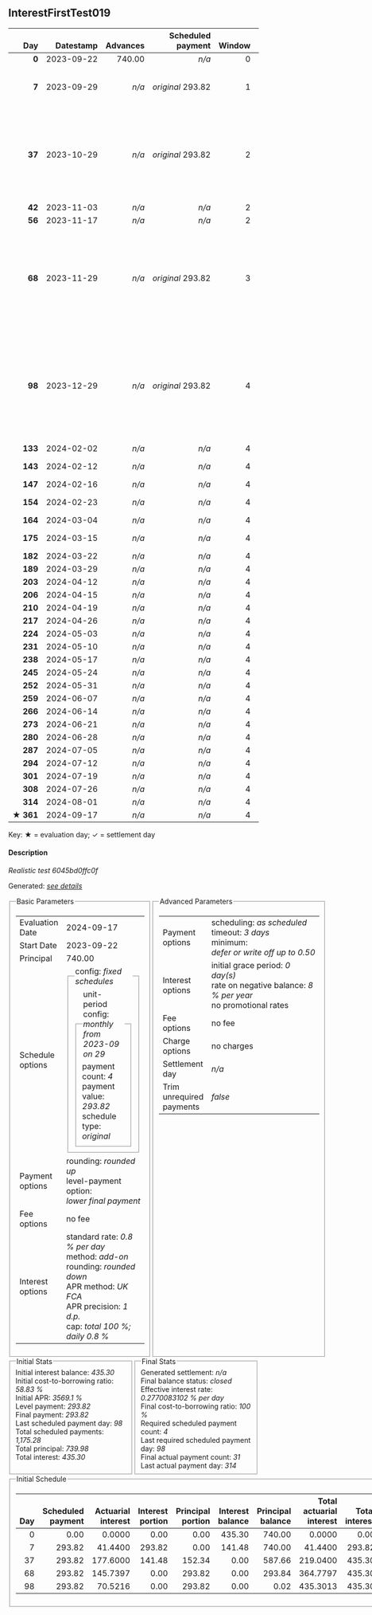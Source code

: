 <h2>InterestFirstTest019</h2>
<table>
    <thead style="vertical-align: bottom;">
        <th class="ci00" style="text-align: right;">Day</th>
        <th class="ci01" style="text-align: right;">Datestamp</th>
        <th class="ci02" style="text-align: right;">Advances</th>
        <th class="ci03" style="text-align: right;">Scheduled payment</th>
        <th class="ci04" style="text-align: right;">Window</th>
        <th class="ci05" style="text-align: right;">Payment due</th>
        <th class="ci06" style="text-align: right;">Actual payments</th>
        <th class="ci07" style="text-align: right;">Paid by</th>
        <th class="ci08" style="text-align: right;">Net effect</th>
        <th class="ci09" style="text-align: right;">Payment status</th>
        <th class="ci10" style="text-align: right;">Balance status</th>
        <th class="ci11" style="text-align: right;">Actuarial interest</th>
        <th class="ci12" style="text-align: right;">New interest</th>
        <th class="ci13" style="text-align: right;">Interest portion</th>
        <th class="ci14" style="text-align: right;">Principal portion</th>
        <th class="ci15" style="text-align: right;">Interest balance</th>
        <th class="ci16" style="text-align: right;">Principal balance</th>
        <th class="ci17" style="text-align: right;">Settlement figure</th>
    </thead>
    <tr style="text-align: right;">
        <td class="ci00"><b>0</b></td>
        <td class="ci01" style="white-space: nowrap;">2023-09-22</td>
        <td class="ci02">740.00</td>
        <td class="ci03" style="white-space: nowrap;"><i>n/a<i></td>
        <td class="ci04">0</td>
        <td class="ci05">0.00</td>
        <td class="ci06"><i>n/a</i></td>
        <td class="ci07"><i>n/a</i></td>
        <td class="ci08">0.00</td>
        <td class="ci09"><i>none&nbsp;scheduled</i></td>
        <td class="ci10">open</td>
        <td class="ci11">0.0000</td>
        <td class="ci12">0.0000</td>
        <td class="ci13">0.00</td>
        <td class="ci14">0.00</td>
        <td class="ci15">435.3000</td>
        <td class="ci16">740.00</td>
        <td class="ci17">740.00</td>
    </tr>
    <tr style="text-align: right;">
        <td class="ci00"><b>7</b></td>
        <td class="ci01" style="white-space: nowrap;">2023-09-29</td>
        <td class="ci02"><i>n/a</i></td>
        <td class="ci03" style="white-space: nowrap;"><i>original</i> 293.82</td>
        <td class="ci04">1</td>
        <td class="ci05">293.82</td>
        <td class="ci06"><i>n/a</i></td>
        <td class="ci07"><b>42#0</b>&nbsp;200.00<br/><b>56#0</b>&nbsp;50.00<br/><b>133#0</b>&nbsp;35.00<br/><b>143#0</b>&nbsp;8.82</td>
        <td class="ci08">0.00</td>
        <td class="ci09"><i>missed&nbsp;payment</i></td>
        <td class="ci10">open</td>
        <td class="ci11">41.4400</td>
        <td class="ci12">0.0000</td>
        <td class="ci13">0.00</td>
        <td class="ci14">0.00</td>
        <td class="ci15">435.3000</td>
        <td class="ci16">740.00</td>
        <td class="ci17">781.44</td>
    </tr>
    <tr style="text-align: right;">
        <td class="ci00"><b>37</b></td>
        <td class="ci01" style="white-space: nowrap;">2023-10-29</td>
        <td class="ci02"><i>n/a</i></td>
        <td class="ci03" style="white-space: nowrap;"><i>original</i> 293.82</td>
        <td class="ci04">2</td>
        <td class="ci05">293.82</td>
        <td class="ci06"><i>n/a</i></td>
        <td class="ci07"><b>143#0</b>&nbsp;26.18<br/><b>143#1</b>&nbsp;35.00<br/><b>147#0</b>&nbsp;35.00<br/><b>154#0</b>&nbsp;35.00<br/><b>154#1</b>&nbsp;35.00<br/><b>164#0</b>&nbsp;35.00<br/><b>175#0</b>&nbsp;35.00<br/><b>175#1</b>&nbsp;35.00<br/><b>182#0</b>&nbsp;22.64</td>
        <td class="ci08">0.00</td>
        <td class="ci09"><i>missed&nbsp;payment</i></td>
        <td class="ci10">open</td>
        <td class="ci11">177.6000</td>
        <td class="ci12">0.0000</td>
        <td class="ci13">0.00</td>
        <td class="ci14">0.00</td>
        <td class="ci15">435.3000</td>
        <td class="ci16">740.00</td>
        <td class="ci17">959.04</td>
    </tr>
    <tr style="text-align: right;">
        <td class="ci00"><b>42</b></td>
        <td class="ci01" style="white-space: nowrap;">2023-11-03</td>
        <td class="ci02"><i>n/a</i></td>
        <td class="ci03" style="white-space: nowrap;"><i>n/a<i></td>
        <td class="ci04">2</td>
        <td class="ci05">0.00</td>
        <td class="ci06"><b>0</b>&nbsp;<i>confirmed</i>&nbsp;200.00</td>
        <td class="ci07"><i>n/a</i></td>
        <td class="ci08">200.00</td>
        <td class="ci09"><i>extra&nbsp;payment</i></td>
        <td class="ci10">open</td>
        <td class="ci11">29.6000</td>
        <td class="ci12">0.0000</td>
        <td class="ci13">200.00</td>
        <td class="ci14">0.00</td>
        <td class="ci15">235.3000</td>
        <td class="ci16">740.00</td>
        <td class="ci17">788.64</td>
    </tr>
    <tr style="text-align: right;">
        <td class="ci00"><b>56</b></td>
        <td class="ci01" style="white-space: nowrap;">2023-11-17</td>
        <td class="ci02"><i>n/a</i></td>
        <td class="ci03" style="white-space: nowrap;"><i>n/a<i></td>
        <td class="ci04">2</td>
        <td class="ci05">0.00</td>
        <td class="ci06"><b>0</b>&nbsp;<i>confirmed</i>&nbsp;50.00</td>
        <td class="ci07"><i>n/a</i></td>
        <td class="ci08">50.00</td>
        <td class="ci09"><i>extra&nbsp;payment</i></td>
        <td class="ci10">open</td>
        <td class="ci11">82.8800</td>
        <td class="ci12">0.0000</td>
        <td class="ci13">50.00</td>
        <td class="ci14">0.00</td>
        <td class="ci15">185.3000</td>
        <td class="ci16">740.00</td>
        <td class="ci17">821.52</td>
    </tr>
    <tr style="text-align: right;">
        <td class="ci00"><b>68</b></td>
        <td class="ci01" style="white-space: nowrap;">2023-11-29</td>
        <td class="ci02"><i>n/a</i></td>
        <td class="ci03" style="white-space: nowrap;"><i>original</i> 293.82</td>
        <td class="ci04">3</td>
        <td class="ci05">293.82</td>
        <td class="ci06"><i>n/a</i></td>
        <td class="ci07"><b>182#0</b>&nbsp;12.36<br/><b>189#0</b>&nbsp;35.00<br/><b>203#0</b>&nbsp;35.00<br/><b>206#0</b>&nbsp;35.00<br/><b>210#0</b>&nbsp;35.00<br/><b>217#0</b>&nbsp;35.00<br/><b>224#0</b>&nbsp;35.00<br/><b>231#0</b>&nbsp;35.00<br/><b>238#0</b>&nbsp;35.00<br/><b>245#0</b>&nbsp;1.46</td>
        <td class="ci08">0.00</td>
        <td class="ci09"><i>missed&nbsp;payment</i></td>
        <td class="ci10">open</td>
        <td class="ci11">71.0400</td>
        <td class="ci12">0.0000</td>
        <td class="ci13">0.00</td>
        <td class="ci14">0.00</td>
        <td class="ci15">185.3000</td>
        <td class="ci16">740.00</td>
        <td class="ci17">892.56</td>
    </tr>
    <tr style="text-align: right;">
        <td class="ci00"><b>98</b></td>
        <td class="ci01" style="white-space: nowrap;">2023-12-29</td>
        <td class="ci02"><i>n/a</i></td>
        <td class="ci03" style="white-space: nowrap;"><i>original</i> 293.82</td>
        <td class="ci04">4</td>
        <td class="ci05">293.82</td>
        <td class="ci06"><i>n/a</i></td>
        <td class="ci07"><b>245#0</b>&nbsp;33.54<br/><b>252#0</b>&nbsp;35.00<br/><b>259#0</b>&nbsp;35.00<br/><b>266#0</b>&nbsp;35.00<br/><b>273#0</b>&nbsp;35.00<br/><b>280#0</b>&nbsp;35.00<br/><b>287#0</b>&nbsp;35.00<br/><b>294#0</b>&nbsp;35.00<br/><b>301#0</b>&nbsp;19.72<br/><b>308#0</b>&nbsp;35.00<br/><b>314#0</b>&nbsp;250.00</td>
        <td class="ci08">0.00</td>
        <td class="ci09"><i>missed&nbsp;payment</i></td>
        <td class="ci10">open</td>
        <td class="ci11">177.6000</td>
        <td class="ci12">144.8600</td>
        <td class="ci13">0.00</td>
        <td class="ci14">0.00</td>
        <td class="ci15">330.1600</td>
        <td class="ci16">740.00</td>
        <td class="ci17">1,070.16</td>
    </tr>
    <tr style="text-align: right;">
        <td class="ci00"><b>133</b></td>
        <td class="ci01" style="white-space: nowrap;">2024-02-02</td>
        <td class="ci02"><i>n/a</i></td>
        <td class="ci03" style="white-space: nowrap;"><i>n/a<i></td>
        <td class="ci04">4</td>
        <td class="ci05">0.00</td>
        <td class="ci06"><b>0</b>&nbsp;<i>confirmed</i>&nbsp;35.00</td>
        <td class="ci07"><i>n/a</i></td>
        <td class="ci08">35.00</td>
        <td class="ci09"><i>extra&nbsp;payment</i></td>
        <td class="ci10">open</td>
        <td class="ci11">159.8400</td>
        <td class="ci12">159.8400</td>
        <td class="ci13">35.00</td>
        <td class="ci14">0.00</td>
        <td class="ci15">455.0000</td>
        <td class="ci16">740.00</td>
        <td class="ci17">1,195.00</td>
    </tr>
    <tr style="text-align: right;">
        <td class="ci00"><b>143</b></td>
        <td class="ci01" style="white-space: nowrap;">2024-02-12</td>
        <td class="ci02"><i>n/a</i></td>
        <td class="ci03" style="white-space: nowrap;"><i>n/a<i></td>
        <td class="ci04">4</td>
        <td class="ci05">0.00</td>
        <td class="ci06"><b>0</b>&nbsp;<i>confirmed</i>&nbsp;35.00<br/><b>1</b>&nbsp;<i>confirmed</i>&nbsp;35.00</td>
        <td class="ci07"><i>n/a</i></td>
        <td class="ci08">70.00</td>
        <td class="ci09"><i>extra&nbsp;payment</i></td>
        <td class="ci10">open</td>
        <td class="ci11">0.0000</td>
        <td class="ci12">0.0000</td>
        <td class="ci13">70.00</td>
        <td class="ci14">0.00</td>
        <td class="ci15">385.0000</td>
        <td class="ci16">740.00</td>
        <td class="ci17">1,125.00</td>
    </tr>
    <tr style="text-align: right;">
        <td class="ci00"><b>147</b></td>
        <td class="ci01" style="white-space: nowrap;">2024-02-16</td>
        <td class="ci02"><i>n/a</i></td>
        <td class="ci03" style="white-space: nowrap;"><i>n/a<i></td>
        <td class="ci04">4</td>
        <td class="ci05">0.00</td>
        <td class="ci06"><b>0</b>&nbsp;<i>confirmed</i>&nbsp;35.00</td>
        <td class="ci07"><i>n/a</i></td>
        <td class="ci08">35.00</td>
        <td class="ci09"><i>extra&nbsp;payment</i></td>
        <td class="ci10">open</td>
        <td class="ci11">0.0000</td>
        <td class="ci12">0.0000</td>
        <td class="ci13">35.00</td>
        <td class="ci14">0.00</td>
        <td class="ci15">350.0000</td>
        <td class="ci16">740.00</td>
        <td class="ci17">1,090.00</td>
    </tr>
    <tr style="text-align: right;">
        <td class="ci00"><b>154</b></td>
        <td class="ci01" style="white-space: nowrap;">2024-02-23</td>
        <td class="ci02"><i>n/a</i></td>
        <td class="ci03" style="white-space: nowrap;"><i>n/a<i></td>
        <td class="ci04">4</td>
        <td class="ci05">0.00</td>
        <td class="ci06"><b>0</b>&nbsp;<i>confirmed</i>&nbsp;35.00<br/><b>1</b>&nbsp;<i>confirmed</i>&nbsp;35.00</td>
        <td class="ci07"><i>n/a</i></td>
        <td class="ci08">70.00</td>
        <td class="ci09"><i>extra&nbsp;payment</i></td>
        <td class="ci10">open</td>
        <td class="ci11">0.0000</td>
        <td class="ci12">0.0000</td>
        <td class="ci13">70.00</td>
        <td class="ci14">0.00</td>
        <td class="ci15">280.0000</td>
        <td class="ci16">740.00</td>
        <td class="ci17">1,020.00</td>
    </tr>
    <tr style="text-align: right;">
        <td class="ci00"><b>164</b></td>
        <td class="ci01" style="white-space: nowrap;">2024-03-04</td>
        <td class="ci02"><i>n/a</i></td>
        <td class="ci03" style="white-space: nowrap;"><i>n/a<i></td>
        <td class="ci04">4</td>
        <td class="ci05">0.00</td>
        <td class="ci06"><b>0</b>&nbsp;<i>confirmed</i>&nbsp;35.00</td>
        <td class="ci07"><i>n/a</i></td>
        <td class="ci08">35.00</td>
        <td class="ci09"><i>extra&nbsp;payment</i></td>
        <td class="ci10">open</td>
        <td class="ci11">0.0000</td>
        <td class="ci12">0.0000</td>
        <td class="ci13">35.00</td>
        <td class="ci14">0.00</td>
        <td class="ci15">245.0000</td>
        <td class="ci16">740.00</td>
        <td class="ci17">985.00</td>
    </tr>
    <tr style="text-align: right;">
        <td class="ci00"><b>175</b></td>
        <td class="ci01" style="white-space: nowrap;">2024-03-15</td>
        <td class="ci02"><i>n/a</i></td>
        <td class="ci03" style="white-space: nowrap;"><i>n/a<i></td>
        <td class="ci04">4</td>
        <td class="ci05">0.00</td>
        <td class="ci06"><b>0</b>&nbsp;<i>confirmed</i>&nbsp;35.00<br/><b>1</b>&nbsp;<i>confirmed</i>&nbsp;35.00</td>
        <td class="ci07"><i>n/a</i></td>
        <td class="ci08">70.00</td>
        <td class="ci09"><i>extra&nbsp;payment</i></td>
        <td class="ci10">open</td>
        <td class="ci11">0.0000</td>
        <td class="ci12">0.0000</td>
        <td class="ci13">70.00</td>
        <td class="ci14">0.00</td>
        <td class="ci15">175.0000</td>
        <td class="ci16">740.00</td>
        <td class="ci17">915.00</td>
    </tr>
    <tr style="text-align: right;">
        <td class="ci00"><b>182</b></td>
        <td class="ci01" style="white-space: nowrap;">2024-03-22</td>
        <td class="ci02"><i>n/a</i></td>
        <td class="ci03" style="white-space: nowrap;"><i>n/a<i></td>
        <td class="ci04">4</td>
        <td class="ci05">0.00</td>
        <td class="ci06"><b>0</b>&nbsp;<i>confirmed</i>&nbsp;35.00</td>
        <td class="ci07"><i>n/a</i></td>
        <td class="ci08">35.00</td>
        <td class="ci09"><i>extra&nbsp;payment</i></td>
        <td class="ci10">open</td>
        <td class="ci11">0.0000</td>
        <td class="ci12">0.0000</td>
        <td class="ci13">35.00</td>
        <td class="ci14">0.00</td>
        <td class="ci15">140.0000</td>
        <td class="ci16">740.00</td>
        <td class="ci17">880.00</td>
    </tr>
    <tr style="text-align: right;">
        <td class="ci00"><b>189</b></td>
        <td class="ci01" style="white-space: nowrap;">2024-03-29</td>
        <td class="ci02"><i>n/a</i></td>
        <td class="ci03" style="white-space: nowrap;"><i>n/a<i></td>
        <td class="ci04">4</td>
        <td class="ci05">0.00</td>
        <td class="ci06"><b>0</b>&nbsp;<i>confirmed</i>&nbsp;35.00</td>
        <td class="ci07"><i>n/a</i></td>
        <td class="ci08">35.00</td>
        <td class="ci09"><i>extra&nbsp;payment</i></td>
        <td class="ci10">open</td>
        <td class="ci11">0.0000</td>
        <td class="ci12">0.0000</td>
        <td class="ci13">35.00</td>
        <td class="ci14">0.00</td>
        <td class="ci15">105.0000</td>
        <td class="ci16">740.00</td>
        <td class="ci17">845.00</td>
    </tr>
    <tr style="text-align: right;">
        <td class="ci00"><b>203</b></td>
        <td class="ci01" style="white-space: nowrap;">2024-04-12</td>
        <td class="ci02"><i>n/a</i></td>
        <td class="ci03" style="white-space: nowrap;"><i>n/a<i></td>
        <td class="ci04">4</td>
        <td class="ci05">0.00</td>
        <td class="ci06"><b>0</b>&nbsp;<i>confirmed</i>&nbsp;35.00</td>
        <td class="ci07"><i>n/a</i></td>
        <td class="ci08">35.00</td>
        <td class="ci09"><i>extra&nbsp;payment</i></td>
        <td class="ci10">open</td>
        <td class="ci11">0.0000</td>
        <td class="ci12">0.0000</td>
        <td class="ci13">35.00</td>
        <td class="ci14">0.00</td>
        <td class="ci15">70.0000</td>
        <td class="ci16">740.00</td>
        <td class="ci17">810.00</td>
    </tr>
    <tr style="text-align: right;">
        <td class="ci00"><b>206</b></td>
        <td class="ci01" style="white-space: nowrap;">2024-04-15</td>
        <td class="ci02"><i>n/a</i></td>
        <td class="ci03" style="white-space: nowrap;"><i>n/a<i></td>
        <td class="ci04">4</td>
        <td class="ci05">0.00</td>
        <td class="ci06"><b>0</b>&nbsp;<i>confirmed</i>&nbsp;35.00</td>
        <td class="ci07"><i>n/a</i></td>
        <td class="ci08">35.00</td>
        <td class="ci09"><i>extra&nbsp;payment</i></td>
        <td class="ci10">open</td>
        <td class="ci11">0.0000</td>
        <td class="ci12">0.0000</td>
        <td class="ci13">35.00</td>
        <td class="ci14">0.00</td>
        <td class="ci15">35.0000</td>
        <td class="ci16">740.00</td>
        <td class="ci17">775.00</td>
    </tr>
    <tr style="text-align: right;">
        <td class="ci00"><b>210</b></td>
        <td class="ci01" style="white-space: nowrap;">2024-04-19</td>
        <td class="ci02"><i>n/a</i></td>
        <td class="ci03" style="white-space: nowrap;"><i>n/a<i></td>
        <td class="ci04">4</td>
        <td class="ci05">0.00</td>
        <td class="ci06"><b>0</b>&nbsp;<i>confirmed</i>&nbsp;35.00</td>
        <td class="ci07"><i>n/a</i></td>
        <td class="ci08">35.00</td>
        <td class="ci09"><i>extra&nbsp;payment</i></td>
        <td class="ci10">open</td>
        <td class="ci11">0.0000</td>
        <td class="ci12">0.0000</td>
        <td class="ci13">35.00</td>
        <td class="ci14">0.00</td>
        <td class="ci15">0.0000</td>
        <td class="ci16">740.00</td>
        <td class="ci17">740.00</td>
    </tr>
    <tr style="text-align: right;">
        <td class="ci00"><b>217</b></td>
        <td class="ci01" style="white-space: nowrap;">2024-04-26</td>
        <td class="ci02"><i>n/a</i></td>
        <td class="ci03" style="white-space: nowrap;"><i>n/a<i></td>
        <td class="ci04">4</td>
        <td class="ci05">0.00</td>
        <td class="ci06"><b>0</b>&nbsp;<i>confirmed</i>&nbsp;35.00</td>
        <td class="ci07"><i>n/a</i></td>
        <td class="ci08">35.00</td>
        <td class="ci09"><i>extra&nbsp;payment</i></td>
        <td class="ci10">open</td>
        <td class="ci11">0.0000</td>
        <td class="ci12">0.0000</td>
        <td class="ci13">0.00</td>
        <td class="ci14">35.00</td>
        <td class="ci15">0.0000</td>
        <td class="ci16">705.00</td>
        <td class="ci17">705.00</td>
    </tr>
    <tr style="text-align: right;">
        <td class="ci00"><b>224</b></td>
        <td class="ci01" style="white-space: nowrap;">2024-05-03</td>
        <td class="ci02"><i>n/a</i></td>
        <td class="ci03" style="white-space: nowrap;"><i>n/a<i></td>
        <td class="ci04">4</td>
        <td class="ci05">0.00</td>
        <td class="ci06"><b>0</b>&nbsp;<i>confirmed</i>&nbsp;35.00</td>
        <td class="ci07"><i>n/a</i></td>
        <td class="ci08">35.00</td>
        <td class="ci09"><i>extra&nbsp;payment</i></td>
        <td class="ci10">open</td>
        <td class="ci11">0.0000</td>
        <td class="ci12">0.0000</td>
        <td class="ci13">0.00</td>
        <td class="ci14">35.00</td>
        <td class="ci15">0.0000</td>
        <td class="ci16">670.00</td>
        <td class="ci17">670.00</td>
    </tr>
    <tr style="text-align: right;">
        <td class="ci00"><b>231</b></td>
        <td class="ci01" style="white-space: nowrap;">2024-05-10</td>
        <td class="ci02"><i>n/a</i></td>
        <td class="ci03" style="white-space: nowrap;"><i>n/a<i></td>
        <td class="ci04">4</td>
        <td class="ci05">0.00</td>
        <td class="ci06"><b>0</b>&nbsp;<i>confirmed</i>&nbsp;35.00</td>
        <td class="ci07"><i>n/a</i></td>
        <td class="ci08">35.00</td>
        <td class="ci09"><i>extra&nbsp;payment</i></td>
        <td class="ci10">open</td>
        <td class="ci11">0.0000</td>
        <td class="ci12">0.0000</td>
        <td class="ci13">0.00</td>
        <td class="ci14">35.00</td>
        <td class="ci15">0.0000</td>
        <td class="ci16">635.00</td>
        <td class="ci17">635.00</td>
    </tr>
    <tr style="text-align: right;">
        <td class="ci00"><b>238</b></td>
        <td class="ci01" style="white-space: nowrap;">2024-05-17</td>
        <td class="ci02"><i>n/a</i></td>
        <td class="ci03" style="white-space: nowrap;"><i>n/a<i></td>
        <td class="ci04">4</td>
        <td class="ci05">0.00</td>
        <td class="ci06"><b>0</b>&nbsp;<i>confirmed</i>&nbsp;35.00</td>
        <td class="ci07"><i>n/a</i></td>
        <td class="ci08">35.00</td>
        <td class="ci09"><i>extra&nbsp;payment</i></td>
        <td class="ci10">open</td>
        <td class="ci11">0.0000</td>
        <td class="ci12">0.0000</td>
        <td class="ci13">0.00</td>
        <td class="ci14">35.00</td>
        <td class="ci15">0.0000</td>
        <td class="ci16">600.00</td>
        <td class="ci17">600.00</td>
    </tr>
    <tr style="text-align: right;">
        <td class="ci00"><b>245</b></td>
        <td class="ci01" style="white-space: nowrap;">2024-05-24</td>
        <td class="ci02"><i>n/a</i></td>
        <td class="ci03" style="white-space: nowrap;"><i>n/a<i></td>
        <td class="ci04">4</td>
        <td class="ci05">0.00</td>
        <td class="ci06"><b>0</b>&nbsp;<i>confirmed</i>&nbsp;35.00</td>
        <td class="ci07"><i>n/a</i></td>
        <td class="ci08">35.00</td>
        <td class="ci09"><i>extra&nbsp;payment</i></td>
        <td class="ci10">open</td>
        <td class="ci11">0.0000</td>
        <td class="ci12">0.0000</td>
        <td class="ci13">0.00</td>
        <td class="ci14">35.00</td>
        <td class="ci15">0.0000</td>
        <td class="ci16">565.00</td>
        <td class="ci17">565.00</td>
    </tr>
    <tr style="text-align: right;">
        <td class="ci00"><b>252</b></td>
        <td class="ci01" style="white-space: nowrap;">2024-05-31</td>
        <td class="ci02"><i>n/a</i></td>
        <td class="ci03" style="white-space: nowrap;"><i>n/a<i></td>
        <td class="ci04">4</td>
        <td class="ci05">0.00</td>
        <td class="ci06"><b>0</b>&nbsp;<i>confirmed</i>&nbsp;35.00</td>
        <td class="ci07"><i>n/a</i></td>
        <td class="ci08">35.00</td>
        <td class="ci09"><i>extra&nbsp;payment</i></td>
        <td class="ci10">open</td>
        <td class="ci11">0.0000</td>
        <td class="ci12">0.0000</td>
        <td class="ci13">0.00</td>
        <td class="ci14">35.00</td>
        <td class="ci15">0.0000</td>
        <td class="ci16">530.00</td>
        <td class="ci17">530.00</td>
    </tr>
    <tr style="text-align: right;">
        <td class="ci00"><b>259</b></td>
        <td class="ci01" style="white-space: nowrap;">2024-06-07</td>
        <td class="ci02"><i>n/a</i></td>
        <td class="ci03" style="white-space: nowrap;"><i>n/a<i></td>
        <td class="ci04">4</td>
        <td class="ci05">0.00</td>
        <td class="ci06"><b>0</b>&nbsp;<i>confirmed</i>&nbsp;35.00</td>
        <td class="ci07"><i>n/a</i></td>
        <td class="ci08">35.00</td>
        <td class="ci09"><i>extra&nbsp;payment</i></td>
        <td class="ci10">open</td>
        <td class="ci11">0.0000</td>
        <td class="ci12">0.0000</td>
        <td class="ci13">0.00</td>
        <td class="ci14">35.00</td>
        <td class="ci15">0.0000</td>
        <td class="ci16">495.00</td>
        <td class="ci17">495.00</td>
    </tr>
    <tr style="text-align: right;">
        <td class="ci00"><b>266</b></td>
        <td class="ci01" style="white-space: nowrap;">2024-06-14</td>
        <td class="ci02"><i>n/a</i></td>
        <td class="ci03" style="white-space: nowrap;"><i>n/a<i></td>
        <td class="ci04">4</td>
        <td class="ci05">0.00</td>
        <td class="ci06"><b>0</b>&nbsp;<i>confirmed</i>&nbsp;35.00</td>
        <td class="ci07"><i>n/a</i></td>
        <td class="ci08">35.00</td>
        <td class="ci09"><i>extra&nbsp;payment</i></td>
        <td class="ci10">open</td>
        <td class="ci11">0.0000</td>
        <td class="ci12">0.0000</td>
        <td class="ci13">0.00</td>
        <td class="ci14">35.00</td>
        <td class="ci15">0.0000</td>
        <td class="ci16">460.00</td>
        <td class="ci17">460.00</td>
    </tr>
    <tr style="text-align: right;">
        <td class="ci00"><b>273</b></td>
        <td class="ci01" style="white-space: nowrap;">2024-06-21</td>
        <td class="ci02"><i>n/a</i></td>
        <td class="ci03" style="white-space: nowrap;"><i>n/a<i></td>
        <td class="ci04">4</td>
        <td class="ci05">0.00</td>
        <td class="ci06"><b>0</b>&nbsp;<i>confirmed</i>&nbsp;35.00</td>
        <td class="ci07"><i>n/a</i></td>
        <td class="ci08">35.00</td>
        <td class="ci09"><i>extra&nbsp;payment</i></td>
        <td class="ci10">open</td>
        <td class="ci11">0.0000</td>
        <td class="ci12">0.0000</td>
        <td class="ci13">0.00</td>
        <td class="ci14">35.00</td>
        <td class="ci15">0.0000</td>
        <td class="ci16">425.00</td>
        <td class="ci17">425.00</td>
    </tr>
    <tr style="text-align: right;">
        <td class="ci00"><b>280</b></td>
        <td class="ci01" style="white-space: nowrap;">2024-06-28</td>
        <td class="ci02"><i>n/a</i></td>
        <td class="ci03" style="white-space: nowrap;"><i>n/a<i></td>
        <td class="ci04">4</td>
        <td class="ci05">0.00</td>
        <td class="ci06"><b>0</b>&nbsp;<i>confirmed</i>&nbsp;35.00</td>
        <td class="ci07"><i>n/a</i></td>
        <td class="ci08">35.00</td>
        <td class="ci09"><i>extra&nbsp;payment</i></td>
        <td class="ci10">open</td>
        <td class="ci11">0.0000</td>
        <td class="ci12">0.0000</td>
        <td class="ci13">0.00</td>
        <td class="ci14">35.00</td>
        <td class="ci15">0.0000</td>
        <td class="ci16">390.00</td>
        <td class="ci17">390.00</td>
    </tr>
    <tr style="text-align: right;">
        <td class="ci00"><b>287</b></td>
        <td class="ci01" style="white-space: nowrap;">2024-07-05</td>
        <td class="ci02"><i>n/a</i></td>
        <td class="ci03" style="white-space: nowrap;"><i>n/a<i></td>
        <td class="ci04">4</td>
        <td class="ci05">0.00</td>
        <td class="ci06"><b>0</b>&nbsp;<i>confirmed</i>&nbsp;35.00</td>
        <td class="ci07"><i>n/a</i></td>
        <td class="ci08">35.00</td>
        <td class="ci09"><i>extra&nbsp;payment</i></td>
        <td class="ci10">open</td>
        <td class="ci11">0.0000</td>
        <td class="ci12">0.0000</td>
        <td class="ci13">0.00</td>
        <td class="ci14">35.00</td>
        <td class="ci15">0.0000</td>
        <td class="ci16">355.00</td>
        <td class="ci17">355.00</td>
    </tr>
    <tr style="text-align: right;">
        <td class="ci00"><b>294</b></td>
        <td class="ci01" style="white-space: nowrap;">2024-07-12</td>
        <td class="ci02"><i>n/a</i></td>
        <td class="ci03" style="white-space: nowrap;"><i>n/a<i></td>
        <td class="ci04">4</td>
        <td class="ci05">0.00</td>
        <td class="ci06"><b>0</b>&nbsp;<i>confirmed</i>&nbsp;35.00</td>
        <td class="ci07"><i>n/a</i></td>
        <td class="ci08">35.00</td>
        <td class="ci09"><i>extra&nbsp;payment</i></td>
        <td class="ci10">open</td>
        <td class="ci11">0.0000</td>
        <td class="ci12">0.0000</td>
        <td class="ci13">0.00</td>
        <td class="ci14">35.00</td>
        <td class="ci15">0.0000</td>
        <td class="ci16">320.00</td>
        <td class="ci17">320.00</td>
    </tr>
    <tr style="text-align: right;">
        <td class="ci00"><b>301</b></td>
        <td class="ci01" style="white-space: nowrap;">2024-07-19</td>
        <td class="ci02"><i>n/a</i></td>
        <td class="ci03" style="white-space: nowrap;"><i>n/a<i></td>
        <td class="ci04">4</td>
        <td class="ci05">0.00</td>
        <td class="ci06"><b>0</b>&nbsp;<i>confirmed</i>&nbsp;35.00</td>
        <td class="ci07"><i>n/a</i></td>
        <td class="ci08">35.00</td>
        <td class="ci09"><i>extra&nbsp;payment</i></td>
        <td class="ci10">open</td>
        <td class="ci11">0.0000</td>
        <td class="ci12">0.0000</td>
        <td class="ci13">0.00</td>
        <td class="ci14">35.00</td>
        <td class="ci15">0.0000</td>
        <td class="ci16">285.00</td>
        <td class="ci17">285.00</td>
    </tr>
    <tr style="text-align: right;">
        <td class="ci00"><b>308</b></td>
        <td class="ci01" style="white-space: nowrap;">2024-07-26</td>
        <td class="ci02"><i>n/a</i></td>
        <td class="ci03" style="white-space: nowrap;"><i>n/a<i></td>
        <td class="ci04">4</td>
        <td class="ci05">0.00</td>
        <td class="ci06"><b>0</b>&nbsp;<i>confirmed</i>&nbsp;35.00</td>
        <td class="ci07"><i>n/a</i></td>
        <td class="ci08">35.00</td>
        <td class="ci09"><i>extra&nbsp;payment</i></td>
        <td class="ci10">open</td>
        <td class="ci11">0.0000</td>
        <td class="ci12">0.0000</td>
        <td class="ci13">0.00</td>
        <td class="ci14">35.00</td>
        <td class="ci15">0.0000</td>
        <td class="ci16">250.00</td>
        <td class="ci17">250.00</td>
    </tr>
    <tr style="text-align: right;">
        <td class="ci00"><b>314</b></td>
        <td class="ci01" style="white-space: nowrap;">2024-08-01</td>
        <td class="ci02"><i>n/a</i></td>
        <td class="ci03" style="white-space: nowrap;"><i>n/a<i></td>
        <td class="ci04">4</td>
        <td class="ci05">0.00</td>
        <td class="ci06"><b>0</b>&nbsp;<i>confirmed</i>&nbsp;250.00</td>
        <td class="ci07"><i>n/a</i></td>
        <td class="ci08">250.00</td>
        <td class="ci09"><i>extra&nbsp;payment</i></td>
        <td class="ci10">closed</td>
        <td class="ci11">0.0000</td>
        <td class="ci12">0.0000</td>
        <td class="ci13">0.00</td>
        <td class="ci14">250.00</td>
        <td class="ci15">0.0000</td>
        <td class="ci16">0.00</td>
        <td class="ci17">0.00</td>
    </tr>
    <tr style="text-align: right;">
        <td class="ci00">&#x2605;&nbsp;<b>361</b></td>
        <td class="ci01" style="white-space: nowrap;">2024-09-17</td>
        <td class="ci02"><i>n/a</i></td>
        <td class="ci03" style="white-space: nowrap;"><i>n/a<i></td>
        <td class="ci04">4</td>
        <td class="ci05">0.00</td>
        <td class="ci06"><i>n/a</i></td>
        <td class="ci07"><i>n/a</i></td>
        <td class="ci08">0.00</td>
        <td class="ci09"><i>information&nbsp;only</i></td>
        <td class="ci10">closed</td>
        <td class="ci11">0.0000</td>
        <td class="ci12">0.0000</td>
        <td class="ci13">0.00</td>
        <td class="ci14">0.00</td>
        <td class="ci15">0.0000</td>
        <td class="ci16">0.00</td>
        <td class="ci17">0.00</td>
    </tr>
</table><p>Key: &#x2605; = evaluation day; &#x2713; = settlement day</p>
<h4>Description</h4>
<p><i>Realistic test 6045bd0ffc0f</i></p>
<p>Generated: <i><a href="../GeneratedDate.html">see details</a></i></p>
<div style="display:flex;">

<fieldset style="flex: 1; display: flex; flex-direction: column;"><legend>Basic Parameters</legend>
<table>
    <tr>
        <td>Evaluation Date</td>
        <td>2024-09-17</td>
    </tr>
    <tr>
        <td>Start Date</td>
        <td>2023-09-22</td>
    </tr>
    <tr>
        <td>Principal</td>
        <td>740.00</td>
    </tr>
    <tr>
        <td>Schedule options</td>
        <td>
            <fieldset>
                <legend>config: <i>fixed schedules</i></legend>
                <fieldset>
                    <legend>unit-period config: <i>monthly from 2023-09 on 29</i></legend>
                    <div>payment count: <i>4</i></div>
                    <div>payment value: <i>293.82</i></div>
                    <div>schedule type: <i>original</i></div>
                </fieldset>
            </fieldset>
        </td>
    </tr>
    <tr>
        <td>Payment options</td>
        <td>
            <div>
                <div>rounding: <i>rounded up</i></div>
                <div>level-payment option: <i>lower&nbsp;final&nbsp;payment</i></div>
            </div>
        </td>
    </tr>
    <tr>
        <td>Fee options</td>
        <td>no fee
        </td>
    </tr>
    <tr>
        <td>Interest options</td>
        <td>
            <div>
                <div>standard rate: <i>0.8 % per day</i></div>
                <div>method: <i>add-on</i></div>
                <div>rounding: <i>rounded down</i></div>
                <div>APR method: <i>UK FCA</i></div>
                <div>APR precision: <i>1 d.p.</i></div>
                <div>cap: <i>total 100 %; daily 0.8 %</div>
            </div>
        </td>
    </tr>
</table></fieldset>

<fieldset style="flex: 1; display: flex; flex-direction: column;"><legend>Advanced Parameters</legend>
<table>
    <tr>
        <td>Payment options</td>
        <td>
                <div>
                    <div>scheduling: <i>as scheduled</i></div>
                    <div>timeout: <i>3 days</i></div>
                    <div>minimum: <i>defer&nbsp;or&nbsp;write&nbsp;off&nbsp;up&nbsp;to&nbsp;0.50</i></div>
                </div>
        </td>
    </tr>
    <tr>
        <td>Interest options</td>
        <td>
            <div>
                <div>initial grace period: <i>0 day(s)</i></div>
                <div>rate on negative balance: <i>8 % per year</i></div>
                <div>no promotional rates</div>
            </div>
        </td>
    </tr>
    <tr>
        <td>Fee options</td>
        <td>no fee
        </td>
    </tr>
    <tr>
        <td>Charge options</td>
        <td>no charges
        </td>
    </tr>
    <tr>
        <td>Settlement day</td><td><i><i>n/a</i></i></td>
    </tr>
    <tr>
        <td>Trim unrequired payments</td><td><i>false</i></td>
    </tr>
</table></fieldset>
</div>
<div style="display:flex;">


<fieldset style="flex: 1; display: flex; flex-direction: column;"><legend>Initial Stats</legend>
<div>
    <div>Initial interest balance: <i>435.30</i></div>
    <div>Initial cost-to-borrowing ratio: <i>58.83 %</i></div>
    <div>Initial APR: <i>3569.1 %</i></div>
    <div>Level payment: <i>293.82</i></div>
    <div>Final payment: <i>293.82</i></div>
    <div>Last scheduled payment day: <i>98</i></div>
    <div>Total scheduled payments: <i>1,175.28</i></div>
    <div>Total principal: <i>739.98</i></div>
    <div>Total interest: <i>435.30</i></div>
</div></fieldset>

<fieldset style="flex: 1; display: flex; flex-direction: column;"><legend>Final Stats</legend>
<div>
    <div>Generated settlement: <i><i>n/a</i></i></div>
    <div>Final balance status: <i>closed</i></div>
    <div>Effective interest rate: <i>0.2770083102 % per day</i></div>
    <div>Final cost-to-borrowing ratio: <i>100 %</i></div>
    <div>Required scheduled payment count: <i>4</i></div>
    <div>Last required scheduled payment day: <i>98</i></div>
    <div>Final actual payment count: <i>31</i></div>
    <div>Last actual payment day: <i>314</i></div>
</div>
</fieldset>
</div>
<fieldset><legend>Initial Schedule</legend>
<table>
    <thead style="vertical-align: bottom;">
        <th style="text-align: right;">Day</th>
        <th style="text-align: right;">Scheduled payment</th>
        <th style="text-align: right;">Actuarial interest</th>
        <th style="text-align: right;">Interest portion</th>
        <th style="text-align: right;">Principal portion</th>
        <th style="text-align: right;">Interest balance</th>
        <th style="text-align: right;">Principal balance</th>
        <th style="text-align: right;">Total actuarial interest</th>
        <th style="text-align: right;">Total interest</th>
        <th style="text-align: right;">Total principal</th>
    </thead>
    <tr style="text-align: right;">
        <td class="ci00">0</td>
        <td class="ci01" style="white-space: nowrap;">0.00</td>
        <td class="ci02">0.0000</td>
        <td class="ci03">0.00</td>
        <td class="ci04">0.00</td>
        <td class="ci05">435.30</td>
        <td class="ci06">740.00</td>
        <td class="ci07">0.0000</td>
        <td class="ci08">0.00</td>
        <td class="ci09">0.00</td>
    </tr>
    <tr style="text-align: right;">
        <td class="ci00">7</td>
        <td class="ci01" style="white-space: nowrap;">293.82</td>
        <td class="ci02">41.4400</td>
        <td class="ci03">293.82</td>
        <td class="ci04">0.00</td>
        <td class="ci05">141.48</td>
        <td class="ci06">740.00</td>
        <td class="ci07">41.4400</td>
        <td class="ci08">293.82</td>
        <td class="ci09">0.00</td>
    </tr>
    <tr style="text-align: right;">
        <td class="ci00">37</td>
        <td class="ci01" style="white-space: nowrap;">293.82</td>
        <td class="ci02">177.6000</td>
        <td class="ci03">141.48</td>
        <td class="ci04">152.34</td>
        <td class="ci05">0.00</td>
        <td class="ci06">587.66</td>
        <td class="ci07">219.0400</td>
        <td class="ci08">435.30</td>
        <td class="ci09">152.34</td>
    </tr>
    <tr style="text-align: right;">
        <td class="ci00">68</td>
        <td class="ci01" style="white-space: nowrap;">293.82</td>
        <td class="ci02">145.7397</td>
        <td class="ci03">0.00</td>
        <td class="ci04">293.82</td>
        <td class="ci05">0.00</td>
        <td class="ci06">293.84</td>
        <td class="ci07">364.7797</td>
        <td class="ci08">435.30</td>
        <td class="ci09">446.16</td>
    </tr>
    <tr style="text-align: right;">
        <td class="ci00">98</td>
        <td class="ci01" style="white-space: nowrap;">293.82</td>
        <td class="ci02">70.5216</td>
        <td class="ci03">0.00</td>
        <td class="ci04">293.82</td>
        <td class="ci05">0.00</td>
        <td class="ci06">0.02</td>
        <td class="ci07">435.3013</td>
        <td class="ci08">435.30</td>
        <td class="ci09">739.98</td>
    </tr>
</table></fieldset>
